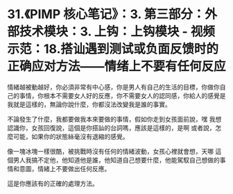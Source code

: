 # 31.《PIMP 核心笔记》：3. 第三部分：外部技术模块：3. 上钩：上钩模块 - 视频示范：18.搭讪遇到测试或负面反馈时的正确应对方法——情绪上不要有任何反应

情緒越被動越好，你必須非常有中心感，你是男人有自己的生活的目標，你做你自己的事情，你根本不需要女人好的反應，你不需要女人的認同感，你給人的感覺是 我就是這樣的，無論你說什麼，你都沒法改變我是誰的事實。

不論發生了什麼，我都要做我本來要做的事情，假如你走到女孩面前說，嘿 我想認識你，女孩回復說，這個是你搭訕的台詞嗎，應該是這樣的，是啊 或者說，怎麼可能，如果你的狀態絲毫沒有退縮的感覺。

像一塊冰塊一樣很酷，被挑戰時沒有任何的情緒波動，女孩心裡就會想，天哪 這個男人我搞不定他，他知道他是誰，他知道自己想要什麼，他能駕馭自己想做的事情和意圖，情緒上不要做出任何反應。

這是你應該有的正確的處理方法。